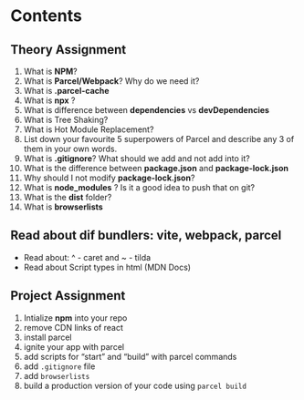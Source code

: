 # Contents

## Theory Assignment
1. What is **NPM**? 
2. What is **Parcel/Webpack**? Why do we need it? 
3. What is **.parcel-cache** 
4. What is **npx** ? 
5. What is difference between **dependencies** vs **devDependencies** 
6. What is Tree Shaking? 
7. What is Hot Module Replacement? 
8. List down your favourite 5 superpowers of Parcel and describe any 3 of them in your own words. 
9. What is **.gitignore**? What should we add and not add into it? 
10. What is the difference between **package.json** and **package-lock.json**
11. Why should I not modify **package-lock.json**?
12. What is **node_modules** ? Is it a good idea to push that on git?
13. What is the **dist** folder?
14. What is **browserlists**

## Read about dif bundlers: vite, webpack, parcel 
- Read about:  ^ - caret and ~ - tilda 
- Read about Script types in html (MDN Docs) 

## Project Assignment
1. Intialize **npm** into your repo
2. remove CDN links of react 
3. install parcel 
4. ignite your app with parcel 
5. add scripts for “start” and “build” with parcel commands 
6. add `.gitignore` file 
7. add `browserlists` 
8. build a production version of your code using `parcel build`
